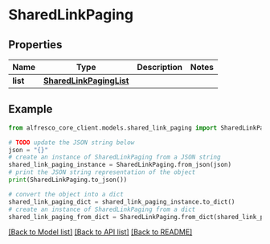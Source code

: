 # SharedLinkPaging


## Properties

Name | Type | Description | Notes
------------ | ------------- | ------------- | -------------
**list** | [**SharedLinkPagingList**](SharedLinkPagingList.md) |  | 

## Example

```python
from alfresco_core_client.models.shared_link_paging import SharedLinkPaging

# TODO update the JSON string below
json = "{}"
# create an instance of SharedLinkPaging from a JSON string
shared_link_paging_instance = SharedLinkPaging.from_json(json)
# print the JSON string representation of the object
print(SharedLinkPaging.to_json())

# convert the object into a dict
shared_link_paging_dict = shared_link_paging_instance.to_dict()
# create an instance of SharedLinkPaging from a dict
shared_link_paging_from_dict = SharedLinkPaging.from_dict(shared_link_paging_dict)
```
[[Back to Model list]](../README.md#documentation-for-models) [[Back to API list]](../README.md#documentation-for-api-endpoints) [[Back to README]](../README.md)



